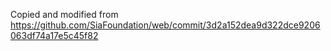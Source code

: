 Copied and modified from https://github.com/SiaFoundation/web/commit/3d2a152dea9d322dce9206063df74a17e5c45f82
